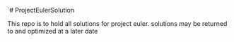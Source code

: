 `# ProjectEulerSolution

This repo is to hold all solutions for project euler.
solutions may be returned to and optimized at a later date
